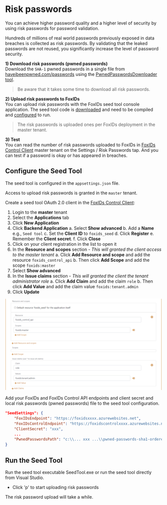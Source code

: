 ﻿# Risk passwords

You can achieve higher password quality and a higher level of security by using risk passwords for password validation. 

Hundreds of millions of real world passwords previously exposed in data breaches is collected as risk passwords. By validating that the leaked passwords are not reused, you significantly increase the level of password security.

**1) Download risk passwords (pwned passwords)**  
Download the `SHA-1` pwned passwords in a single file from [haveibeenpwned.com/passwords](https://haveibeenpwned.com/Passwords) using the [PwnedPasswordsDownloader tool](https://github.com/HaveIBeenPwned/PwnedPasswordsDownloader).

> Be aware that it takes some time to download all risk passwords.

**2) Upload risk passwords to FoxIDs**  
You can upload risk passwords with the FoxIDs seed tool console application. The seed tool code is [downloaded](https://github.com/ITfoxtec/FoxIDs/tree/master/tools/FoxIDs.SeedTool) and need to be compiled and [configured](#configure-the-seed-tool) to run.

> The risk passwords is uploaded ones per FoxIDs deployment in the master tenant.

**3) Test**  
You can read the number of risk passwords uploaded to FoxIDs in [FoxIDs Control Client](control.md#foxids-control-client) master tenant on the Settings / Risk Passwords tap. And you can test if a password is okay or has appeared in breaches.

## Configure the Seed Tool

The seed tool is configured in the `appsettings.json` file.

Access to upload risk passwords is granted in the `master` tenant.

Create a seed tool OAuth 2.0 client in the [FoxIDs Control Client](control.md#foxids-control-client):

1. Login to the **master** tenant
2. Select the **Applications** tab
3. Click **New Application**
4. Click **Backend Application**
    a. Select **Show advanced**
    b. Add a **Name** e.g., `Seed tool`
    c. Set the **Client ID** to `foxids_seed`
    d. Click **Register**
    e. Remember the **Client secret**.
    f. Click **Close**
5. Click on your client registration in the list to open it
6. In the **Resource and scopes** section - *This will granted the client access to the master tenant*
    a. Click **Add Resource and scope** and add the resource `foxids_control_api`
    b. Then click **Add Scope** and add the scope `foxids:master` 
7. Select **Show advanced**
8. In the **Issue claims** section - *This will granted the client the tenant administrator role*
    a. Click **Add Claim** and add the claim `role`
    b. Then click **Add Value** and add the claim value `foxids:tenant.admin`
9. Click **Update**

![FoxIDs Control Client - seed tool client](images/upload-risk-passwords-seed-client.png)

Add your FoxIDs and FoxIDs Control API endpoints and client secret and local risk passwords (pwned passwords) file to the seed tool configuration. 

```json
"SeedSettings": {
    "FoxIDsEndpoint": "https://foxidsxxxx.azurewebsites.net",
    "FoxIDsControlEndpoint": "https://foxidscontrolxxxx.azurewebsites.net",
    "ClientSecret": "xxx",
    ...
    "PwnedPasswordsPath": "c:\\... xxx ...\\pwned-passwords-sha1-ordered-by-count-v4.txt"
}
```

## Run the Seed Tool

Run the seed tool executable SeedTool.exe or run the seed tool directly from Visual Studio. 

* Click 'p' to start uploading risk passwords  

The risk password upload will take a while.